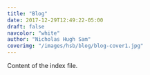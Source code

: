 ```yaml
---
title: "Blog"
date: 2017-12-29T12:49:22-05:00
draft: false
navcolor: "white"
author: "Nicholas Hugh Sam"
coverimg: "/images/hsb/blog/blog-cover1.jpg"
---
```

Content of the index file.
